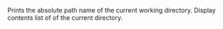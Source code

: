 Prints the absolute path name of the current working directory.
Display contents list of of the current directory.
